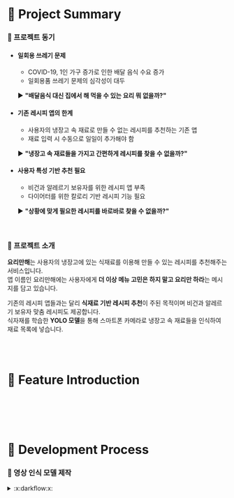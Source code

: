 # :fork_and_knife: Project Summary
### :tomato: 프로젝트 동기
- #### 일회용 쓰레기 문제
  - COVID-19, 1인 가구 증가로 인한 배달 음식 수요 증가
  - 일회용품 쓰레기 문제의 심각성이 대두   
  
  :arrow_forward: **"배달음식 대신 집에서 해 먹을 수 있는 요리 뭐 없을까?"**
- #### 기존 레시피 앱의 한계
  - 사용자의 냉장고 속 재료로 만들 수 없는 레시피를 추천하는 기존 앱
  - 재료 입력 시 수동으로 일일이 추가해야 함   
  
  :arrow_forward: **"냉장고 속 재료들을 가지고 간편하게 레시피를 찾을 수 없을까?"**
- #### 사용자 특성 기반 추천 필요
  - 비건과 알레르기 보유자를 위한 레시피 앱 부족
  - 다이어터를 위한 칼로리 기반 레시피 기능 필요   
  
  :arrow_forward: **"상황에 맞게 필요한 레시피를 바로바로 찾을 수 없을까?"**<br/><br/><br/>   
   
   
### :tomato: 프로젝트 소개   
**요리만해**는 사용자의 냉장고에 있는 식재료를 이용해 만들 수 있는 레시피를 추천해주는 서비스입니다.   
앱 이름인 요리만해에는 사용자에게 **더 이상 메뉴 고민은 하지 말고 요리만 하라**는 메시지를 담고 있습니다.<br/>

기존의 레시피 앱들과는 달리 **식재료 기반 레시피 추천**이 주된 목적이며 비건과 알레르기 보유자 맞춤 레시피도 제공합니다.   
식자재를 학습한 **YOLO 모델**을 통해 스마트폰 카메라로 냉장고 속 재료들을 인식하여 재료 목록에 넣습니다.<br/><br/><br/><br/>



# :fork_and_knife: Feature Introduction
<br/><br/><br/><br/>



# :fork_and_knife: Development Process
### :tomato: 영상 인식 모델 제작
<details>
  <summary>:x:darkflow:x:</summary>
<div markdown="1">
  
### :one: 학습을 위한 데이터셋 수집
구글 데이터 크롤링과 직접 찍은 동영상 프레임 단위로 저장, 픽사베이 등 여러 사이트에서 이미지를 모음.      
bread 596개, egg 788개, sausage 656개, tomato 814개, **총 2854개**의 데이터셋 확보.   
<br/>
  
  
### :two: Annotation
labelImg를 통해 이미지 각각에 대해 boundary-box를 지정해줌.  
   
:warning: **이미지 파일 이름에 특수문자가 들어가면 안된다!!!!**   
:warning: **xml 파일 안에 <path> 내 경로에 이미지 파일이 존재해야 한다.**   
<br/>


### :three: Darkflow 준비
가상환경 생성하여 다크플로우 설치해줘야 에러가 안뜸.   
   
:warning: `ModuleNotFoundError: No module named 'tensorflow.contrib'` 에러는 `conda install tensorflow=1.14`로 해결.   
<br/>
   

### :four: Training   
+ **Training**   
   
`python flow --model ./cfg/my-tiny-yolo.cfg --labels ./labels.txt --trainer adam --dataset ../data/dataset/ --annotation ../data/annotations/ --train --summary ./logs
 --batch 5 --epoch 100 --save 50 --keep 5 --lr 0.0001 --gpu 0.5 --load -1`      
     
:heavy_plus_sign: **--lr**은 learning rate를 의미함.   
:heavy_plus_sign: **--gpu**는 gpu 사용 여부를 의미함. gpu를 사용하면 학습 시간이 더 빨라짐.   
:heavy_plus_sign: **-–load**는 이전 학습 가중치를 이어서 학습하겠다는 옵션으로 -1은 마지막 save를 불러옴.     
   
:warning: 식재료 각각을 따로따로 학습시키는 것보다는 모든 학습 데이터를 한번에 학습 시키는 것이 학습 효과가 좋은듯.   
<br/>   
   
:bulb: 성공적으로 학습하고 있는 화면     
   
![darkflow training](./images/0.JPG)   
<br/>
   
+ **Training 결과 확인**   
  
`python flow --imgdir ../data/testset/ --model ./cfg/my-tiny-yolo.cfg --load -1 --batch 1 --threshold 0.5`   
   
:heavy_plus_sign: **--json** 옵션을 추가하면 탐지 결과를 json 파일로 저장함.   
<br/>
   
:bulb: 성공적으로 인식된 사진들   
   
<img src="./images/Loaf_Bread12_thumb_l_6e0c212831126bc82380bec5b8496999.jpg" height="315"><img src="./images/egg14.jpg" height="315">   
<img src="./images/tomato39.jpg" height="350"><img src="./images/2629B14F55AB61740E.jpg" height="350">
<br/>   
<br/>   
   
### 5️⃣ convert to tflite   
안드로이드 스튜디오에 모델을 삽입하기 위해서는 pb -> tflite 형식으로 변환하고 메타데이터를 추가해주어야 함   
+ pb 파일로 변환하기   
`python flow --model ./cfg/파일명.cfg --labels ./labels.txt --load -1 --savepb`   
    
+ tflite 파일로 변환하기   
`tflite_convert --output_file=face_ssd.tflite --graph_def_file=tflite_graph.pb --inference_type=QUANTIZED_UINT8 --input_shapes=1,320,320,3 --input_arrays normalized_input_image_tensor --output_arrays "TFLite_Detection_PostProcess,TFLite_Detection_PostProcess:1,TFLite_Detection_PostProcess:2,TFLite_Detection_PostProcess:3" --mean_values 128 --std_dev_values 128 --allow_custom_ops --change_concat_input_ranges=false --allow_nudging_weights_to_use_fast_gemm_kernel=true`     
  
+ :x:메타데이터 추가 시 다음과 같은 에러 발생:x:   
`ValueError: The number of output tensors (1) should match the number of output tensor metadata (4)`   
   
  원인은 모델 output의 형태 때문이라고 추정
  + 메타데이터 추가 가능 모델    <img src="./images/can_tflite.png" height="250">
  + 메타데이터 추가 불가능 모델 (darkflow 모델)   
  <img src="./images/darkflow_result.png" height="400">   
  
  
   
</div>
</details>
